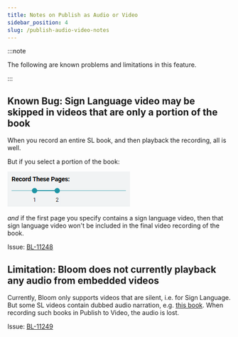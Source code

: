 ```yaml
---
title: Notes on Publish as Audio or Video
sidebar_position: 4
slug: /publish-audio-video-notes
---
```




:::note

The following are known problems and limitations in this feature.

:::




## Known Bug: **Sign Language video may be skipped in videos that  are only a portion of the book**


When you record an entire SL book, and then playback the recording, all is well.


But if you select a portion of the book:


![](./238036519.png)


_and_ if the first page you specify contains a sign language video, then that sign language video won't be included in the final video recording of the book.  


Issue: [BL-11248](https://issues.bloomlibrary.org/youtrack/issue/BL-11248)


## Limitation: Bloom does not currently playback any audio from embedded videos


Currently, Bloom only supports videos that are silent, i.e. for Sign Language. But some SL videos contain dubbed audio narration, e.g. [this book](https://bloomlibrary.org/sign-language/book/XkmlHhNZ7T). When recording such books in Publish to Video, the audio is lost.


Issue: [BL-11249](https://issues.bloomlibrary.org/youtrack/issue/BL-11249)

